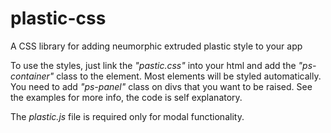 # plastic-css
A CSS library for adding neumorphic extruded plastic style to your app

To use the styles, just link the *"pastic.css"* into your html and add the *"ps-container"* class to the *<body>* element.
Most elements will be styled automatically. You need to add *"ps-panel"* class on divs that you want to be raised.
See the examples for more info, the code is self explanatory.

The *plastic.js* file is required only for modal functionality.

